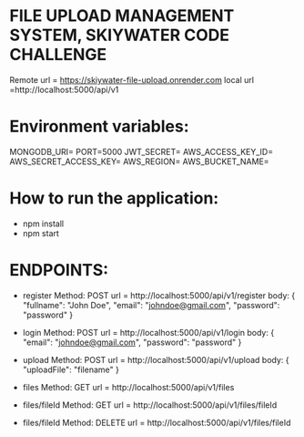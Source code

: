 FILE UPLOAD MANAGEMENT SYSTEM, SKIYWATER CODE CHALLENGE
=======================================================

Remote url = https://skiywater-file-upload.onrender.com
local url =http://localhost:5000/api/v1


Environment variables:
======================
MONGODB_URI=
PORT=5000
JWT_SECRET=
AWS_ACCESS_KEY_ID=
AWS_SECRET_ACCESS_KEY=
AWS_REGION=
AWS_BUCKET_NAME=

How to run the application:
===========================
- npm install
- npm start

ENDPOINTS:
=========
- register
 Method: POST
 url = http://localhost:5000/api/v1/register
 body:
 {
    "fullname": "John Doe",
    "email": "johndoe@gmail.com",
    "password": "password"
 }

- login
Method: POST
url = http://localhost:5000/api/v1/login
body:
{
    "email": "johndoe@gmail.com",
    "password": "password"
}

- upload
Method: POST
url = http://localhost:5000/api/v1/upload
body:
{
    "uploadFile": "filename"
}

- files
Method: GET
url = http://localhost:5000/api/v1/files


- files/fileId
Method: GET
url = http://localhost:5000/api/v1/files/fileId


- files/fileId
Method: DELETE
url = http://localhost:5000/api/v1/files/fileId
